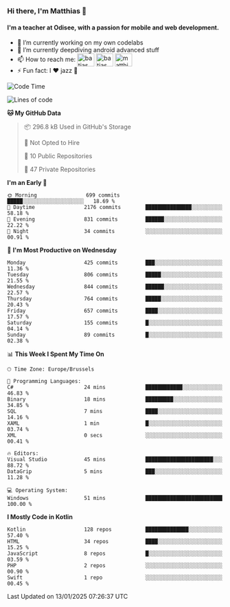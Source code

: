 ### Hi there, I'm Matthias 👋

#### I'm a teacher at Odisee, with a passion for mobile and web development.

- 🔭 I’m currently working on my own codelabs
- 🌱 I’m currently deepdiving android advanced stuff
- 📫 How to reach me: <a href="https://dev.to/batjas" target="_blank"><img align="center" src="https://raw.githubusercontent.com/rahuldkjain/github-profile-readme-generator/master/src/images/icons/Social/devto.svg" alt="batjas" height="30" width="40" /></a>
<a href="https://twitter.com/batjas" target="_blank"><img align="center" src="https://raw.githubusercontent.com/rahuldkjain/github-profile-readme-generator/master/src/images/icons/Social/twitter.svg" alt="batjas" height="30" width="40" /></a>
<a href="https://linkedin.com/in/matthiasdruwé" target="_blank"><img align="center" src="https://raw.githubusercontent.com/rahuldkjain/github-profile-readme-generator/master/src/images/icons/Social/linked-in-alt.svg" alt="matthiasdruwé" height="30" width="40" /></a>
- ⚡ Fun fact: I ❤ jazz 🎷


<!--START_SECTION:waka-->
![Code Time](http://img.shields.io/badge/Code%20Time-1%2C355%20hrs%2037%20mins-blue)

![Lines of code](https://img.shields.io/badge/From%20Hello%20World%20I%27ve%20Written-5.9%20million%20lines%20of%20code-blue)

**🐱 My GitHub Data** 

> 📦 296.8 kB Used in GitHub's Storage 
 > 
> 🚫 Not Opted to Hire
 > 
> 📜 10 Public Repositories 
 > 
> 🔑 47 Private Repositories 
 > 
**I'm an Early 🐤** 

```text
🌞 Morning                699 commits         █████░░░░░░░░░░░░░░░░░░░░   18.69 % 
🌆 Daytime                2176 commits        ███████████████░░░░░░░░░░   58.18 % 
🌃 Evening                831 commits         ██████░░░░░░░░░░░░░░░░░░░   22.22 % 
🌙 Night                  34 commits          ░░░░░░░░░░░░░░░░░░░░░░░░░   00.91 % 
```
📅 **I'm Most Productive on Wednesday** 

```text
Monday                   425 commits         ███░░░░░░░░░░░░░░░░░░░░░░   11.36 % 
Tuesday                  806 commits         █████░░░░░░░░░░░░░░░░░░░░   21.55 % 
Wednesday                844 commits         ██████░░░░░░░░░░░░░░░░░░░   22.57 % 
Thursday                 764 commits         █████░░░░░░░░░░░░░░░░░░░░   20.43 % 
Friday                   657 commits         ████░░░░░░░░░░░░░░░░░░░░░   17.57 % 
Saturday                 155 commits         █░░░░░░░░░░░░░░░░░░░░░░░░   04.14 % 
Sunday                   89 commits          █░░░░░░░░░░░░░░░░░░░░░░░░   02.38 % 
```


📊 **This Week I Spent My Time On** 

```text
🕑︎ Time Zone: Europe/Brussels

💬 Programming Languages: 
C#                       24 mins             ████████████░░░░░░░░░░░░░   46.83 % 
Binary                   18 mins             █████████░░░░░░░░░░░░░░░░   34.85 % 
SQL                      7 mins              ████░░░░░░░░░░░░░░░░░░░░░   14.16 % 
XAML                     1 min               █░░░░░░░░░░░░░░░░░░░░░░░░   03.74 % 
XML                      0 secs              ░░░░░░░░░░░░░░░░░░░░░░░░░   00.41 % 

🔥 Editors: 
Visual Studio            45 mins             ██████████████████████░░░   88.72 % 
DataGrip                 5 mins              ███░░░░░░░░░░░░░░░░░░░░░░   11.28 % 

💻 Operating System: 
Windows                  51 mins             █████████████████████████   100.00 % 
```

**I Mostly Code in Kotlin** 

```text
Kotlin                   128 repos           ██████████████░░░░░░░░░░░   57.40 % 
HTML                     34 repos            ████░░░░░░░░░░░░░░░░░░░░░   15.25 % 
JavaScript               8 repos             █░░░░░░░░░░░░░░░░░░░░░░░░   03.59 % 
PHP                      2 repos             ░░░░░░░░░░░░░░░░░░░░░░░░░   00.90 % 
Swift                    1 repo              ░░░░░░░░░░░░░░░░░░░░░░░░░   00.45 % 
```




 Last Updated on 13/01/2025 07:26:37 UTC
<!--END_SECTION:waka-->
